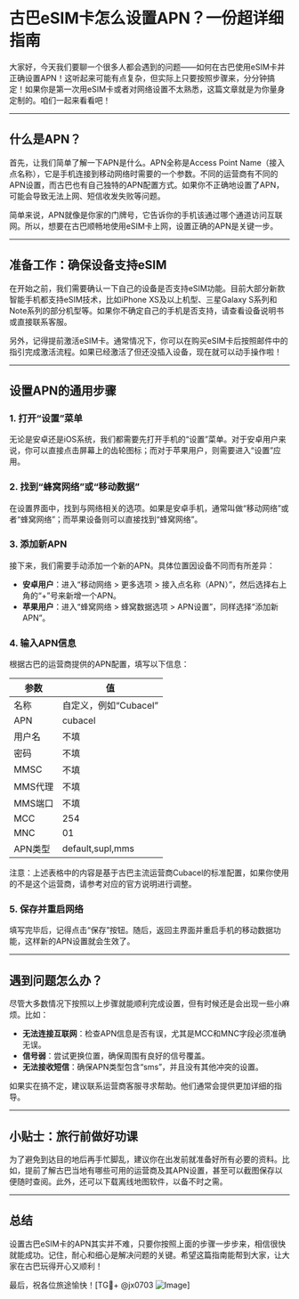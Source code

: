 # 古巴eSIM卡怎么设置APN？一份超详细指南

大家好，今天我们要聊一个很多人都会遇到的问题——如何在古巴使用eSIM卡并正确设置APN！这听起来可能有点复杂，但实际上只要按照步骤来，分分钟搞定！如果你是第一次用eSIM卡或者对网络设置不太熟悉，这篇文章就是为你量身定制的。咱们一起来看看吧！

---

## 什么是APN？

首先，让我们简单了解一下APN是什么。APN全称是Access Point Name（接入点名称），它是手机连接到移动网络时需要的一个参数。不同的运营商有不同的APN设置，而古巴也有自己独特的APN配置方式。如果你不正确地设置了APN，可能会导致无法上网、短信收发失败等问题。

简单来说，APN就像是你家的门牌号，它告诉你的手机该通过哪个通道访问互联网。所以，想要在古巴顺畅地使用eSIM卡上网，设置正确的APN是关键一步。

---

## 准备工作：确保设备支持eSIM

在开始之前，我们需要确认一下自己的设备是否支持eSIM功能。目前大部分新款智能手机都支持eSIM技术，比如iPhone XS及以上机型、三星Galaxy S系列和Note系列的部分机型等。如果你不确定自己的手机是否支持，请查看设备说明书或直接联系客服。

另外，记得提前激活eSIM卡。通常情况下，你可以在购买eSIM卡后按照邮件中的指引完成激活流程。如果已经激活了但还没插入设备，现在就可以动手操作啦！

---

## 设置APN的通用步骤

### 1. 打开“设置”菜单

无论是安卓还是iOS系统，我们都需要先打开手机的“设置”菜单。对于安卓用户来说，你可以直接点击屏幕上的齿轮图标；而对于苹果用户，则需要进入“设置”应用。

### 2. 找到“蜂窝网络”或“移动数据”

在设置界面中，找到与网络相关的选项。如果是安卓手机，通常叫做“移动网络”或者“蜂窝网络”；而苹果设备则可以直接找到“蜂窝网络”。

### 3. 添加新APN

接下来，我们需要手动添加一个新的APN。具体位置因设备不同而有所差异：

- **安卓用户**：进入“移动网络 > 更多选项 > 接入点名称（APN）”，然后选择右上角的“+”号来新增一个APN。
- **苹果用户**：进入“蜂窝网络 > 蜂窝数据选项 > APN设置”，同样选择“添加新APN”。

### 4. 输入APN信息

根据古巴的运营商提供的APN配置，填写以下信息：

| 参数       | 值                  |
|------------|---------------------|
| 名称       | 自定义，例如“Cubacel” |
| APN        | cubacel             |
| 用户名     | 不填                |
| 密码       | 不填                |
| MMSC       | 不填                |
| MMS代理    | 不填                |
| MMS端口    | 不填                |
| MCC        | 254                 |
| MNC        | 01                  |
| APN类型    | default,supl,mms    |

注意：上述表格中的内容是基于古巴主流运营商Cubacel的标准配置，如果你使用的不是这个运营商，请参考对应的官方说明进行调整。

### 5. 保存并重启网络

填写完毕后，记得点击“保存”按钮。随后，返回主界面并重启手机的移动数据功能，这样新的APN设置就会生效了。

---

## 遇到问题怎么办？

尽管大多数情况下按照以上步骤就能顺利完成设置，但有时候还是会出现一些小麻烦。比如：

- **无法连接互联网**：检查APN信息是否有误，尤其是MCC和MNC字段必须准确无误。
- **信号弱**：尝试更换位置，确保周围有良好的信号覆盖。
- **无法接收短信**：确保APN类型包含“sms”，并且没有其他冲突的设置。

如果实在搞不定，建议联系运营商客服寻求帮助。他们通常会提供更加详细的指导。

---

## 小贴士：旅行前做好功课

为了避免到达目的地后再手忙脚乱，建议你在出发前就准备好所有必要的资料。比如，提前了解古巴当地有哪些可用的运营商及其APN设置，甚至可以截图保存以便随时查阅。此外，还可以下载离线地图软件，以备不时之需。

---

## 总结

设置古巴eSIM卡的APN其实并不难，只要你按照上面的步骤一步步来，相信很快就能成功。记住，耐心和细心是解决问题的关键。希望这篇指南能帮到大家，让大家在古巴玩得开心又顺利！

最后，祝各位旅途愉快！[TG💪+ @jx0703 ![Image](https://github.com/user-attachments/assets/dbca1d08-cadb-493c-b0ec-ad6f7a83f270)]